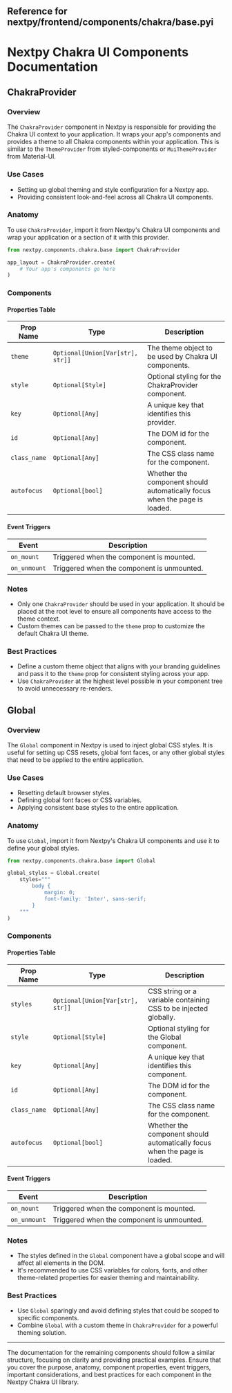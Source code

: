 ##  Reference for nextpy/frontend/components/chakra/base.pyi

# Nextpy Chakra UI Components Documentation

## ChakraProvider

### Overview

The `ChakraProvider` component in Nextpy is responsible for providing the Chakra UI context to your application. It wraps your app's components and provides a theme to all Chakra components within your application. This is similar to the `ThemeProvider` from styled-components or `MuiThemeProvider` from Material-UI.

### Use Cases

- Setting up global theming and style configuration for a Nextpy app.
- Providing consistent look-and-feel across all Chakra UI components.

### Anatomy

To use `ChakraProvider`, import it from Nextpy's Chakra UI components and wrap your application or a section of it with this provider.

```python
from nextpy.components.chakra.base import ChakraProvider

app_layout = ChakraProvider.create(
    # Your app's components go here
)
```

### Components

#### Properties Table

Prop Name | Type | Description
--- | --- | ---
`theme` | `Optional[Union[Var[str], str]]` | The theme object to be used by Chakra UI components.
`style` | `Optional[Style]` | Optional styling for the ChakraProvider component.
`key` | `Optional[Any]` | A unique key that identifies this provider.
`id` | `Optional[Any]` | The DOM id for the component.
`class_name` | `Optional[Any]` | The CSS class name for the component.
`autofocus` | `Optional[bool]` | Whether the component should automatically focus when the page is loaded.

#### Event Triggers

Event | Description
--- | ---
`on_mount` | Triggered when the component is mounted.
`on_unmount` | Triggered when the component is unmounted.

### Notes

- Only one `ChakraProvider` should be used in your application. It should be placed at the root level to ensure all components have access to the theme context.
- Custom themes can be passed to the `theme` prop to customize the default Chakra UI theme.

### Best Practices

- Define a custom theme object that aligns with your branding guidelines and pass it to the `theme` prop for consistent styling across your app.
- Use `ChakraProvider` at the highest level possible in your component tree to avoid unnecessary re-renders.

## Global

### Overview

The `Global` component in Nextpy is used to inject global CSS styles. It is useful for setting up CSS resets, global font faces, or any other global styles that need to be applied to the entire application.

### Use Cases

- Resetting default browser styles.
- Defining global font faces or CSS variables.
- Applying consistent base styles to the entire application.

### Anatomy

To use `Global`, import it from Nextpy's Chakra UI components and use it to define your global styles.

```python
from nextpy.components.chakra.base import Global

global_styles = Global.create(
    styles="""
        body {
            margin: 0;
            font-family: 'Inter', sans-serif;
        }
    """
)
```

### Components

#### Properties Table

Prop Name | Type | Description
--- | --- | ---
`styles` | `Optional[Union[Var[str], str]]` | CSS string or a variable containing CSS to be injected globally.
`style` | `Optional[Style]` | Optional styling for the Global component.
`key` | `Optional[Any]` | A unique key that identifies this component.
`id` | `Optional[Any]` | The DOM id for the component.
`class_name` | `Optional[Any]` | The CSS class name for the component.
`autofocus` | `Optional[bool]` | Whether the component should automatically focus when the page is loaded.

#### Event Triggers

Event | Description
--- | ---
`on_mount` | Triggered when the component is mounted.
`on_unmount` | Triggered when the component is unmounted.

### Notes

- The styles defined in the `Global` component have a global scope and will affect all elements in the DOM.
- It's recommended to use CSS variables for colors, fonts, and other theme-related properties for easier theming and maintainability.

### Best Practices

- Use `Global` sparingly and avoid defining styles that could be scoped to specific components.
- Combine `Global` with a custom theme in `ChakraProvider` for a powerful theming solution.

---

The documentation for the remaining components should follow a similar structure, focusing on clarity and providing practical examples. Ensure that you cover the purpose, anatomy, component properties, event triggers, important considerations, and best practices for each component in the Nextpy Chakra UI library.
